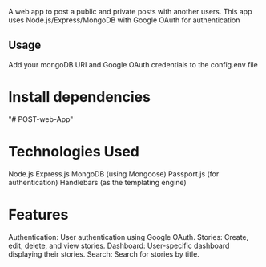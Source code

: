 A web app to post a public and private posts with another users.
This app uses Node.js/Express/MongoDB with Google OAuth for authentication

## Usage

Add your mongoDB URI and Google OAuth credentials to the config.env file
# Install dependencies

"# POST-web-App" 

# Technologies Used
Node.js
Express.js
MongoDB (using Mongoose)
Passport.js (for authentication)
Handlebars (as the templating engine)

# Features
Authentication: User authentication using Google OAuth.
Stories: Create, edit, delete, and view stories.
Dashboard: User-specific dashboard displaying their stories.
Search: Search for stories by title.
